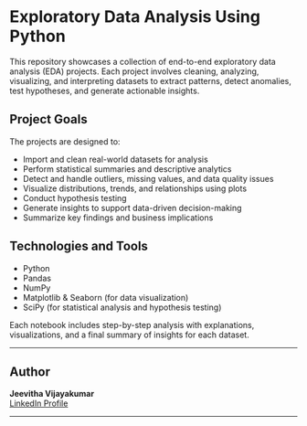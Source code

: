 # Exploratory Data Analysis Using Python

This repository showcases a collection of end-to-end exploratory data analysis (EDA) projects. 
Each project involves cleaning, analyzing, visualizing, and interpreting datasets to extract patterns, detect anomalies, test hypotheses, and generate actionable insights.


## Project Goals

The projects are designed to:

- Import and clean real-world datasets for analysis  
- Perform statistical summaries and descriptive analytics
- Detect and handle outliers, missing values, and data quality issues 
- Visualize distributions, trends, and relationships using plots  
- Conduct hypothesis testing   
- Generate insights to support data-driven decision-making  
- Summarize key findings and business implications

## Technologies and Tools

- Python  
- Pandas  
- NumPy  
- Matplotlib & Seaborn (for data visualization)  
- SciPy (for statistical analysis and hypothesis testing)


Each notebook includes step-by-step analysis with explanations, visualizations, and a final summary of insights for each dataset.


----- 

## Author

**Jeevitha Vijayakumar**  
[LinkedIn Profile](https://www.linkedin.com/in/jeevitha-vijayakumar/)

-----

